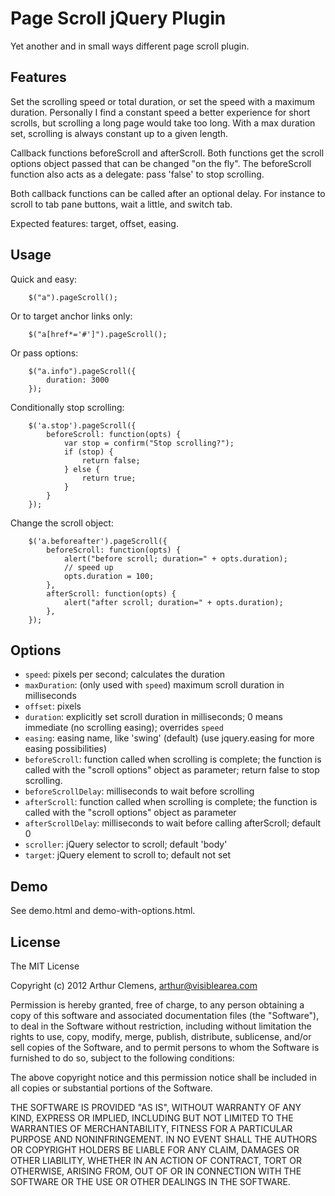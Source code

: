# Page Scroll jQuery Plugin
Yet another and in small ways different page scroll plugin.



## Features

Set the scrolling speed or total duration, or set the speed with a maximum duration.
Personally I find a constant speed a better experience for short scrolls, but scrolling a long page would take too long. With a max duration set, scrolling is always constant up to a given length.

Callback functions beforeScroll and afterScroll. Both functions get the scroll options object passed that can be changed "on the fly".
The beforeScroll function also acts as a delegate: pass 'false' to stop scrolling.

Both callback functions can be called after an optional delay. For instance to scroll to tab pane buttons, wait a little, and switch tab.

Expected features: target, offset, easing.



## Usage


Quick and easy:

        $("a").pageScroll();

Or to target anchor links only:

        $("a[href*='#']").pageScroll();
		
Or pass options:

        $("a.info").pageScroll({
            duration: 3000
        });
		
		
Conditionally stop scrolling:
	
        $('a.stop').pageScroll({
            beforeScroll: function(opts) {
                var stop = confirm("Stop scrolling?");
                if (stop) {
                    return false;
                } else {
                    return true;
                }
            }
        });

Change the scroll object:
	
        $('a.beforeafter').pageScroll({
            beforeScroll: function(opts) {
                alert("before scroll; duration=" + opts.duration);
                // speed up
                opts.duration = 100;
            },
            afterScroll: function(opts) {
                alert("after scroll; duration=" + opts.duration);
            },
        });



## Options
* `speed`: pixels per second; calculates the duration
* `maxDuration`: (only used with `speed`) maximum scroll duration in milliseconds
* `offset`: pixels
* `duration`: explicitly set scroll duration in milliseconds; 0 means immediate (no scrolling easing); overrides `speed`
* `easing`: easing name, like 'swing' (default) (use jquery.easing for more easing possibilities)
* `beforeScroll`: function called when scrolling is complete; the function is called with the "scroll options" object as parameter; return false to stop scrolling.
* `beforeScrollDelay`: milliseconds to wait before scrolling
* `afterScroll`: function called when scrolling is complete; the function is called with the "scroll options" object as parameter
* `afterScrollDelay`: milliseconds to wait before calling afterScroll; default 0
* `scroller`: jQuery selector to scroll; default 'body'
* `target`: jQuery element to scroll to; default not set

				
## Demo
See demo.html and demo-with-options.html.



## License
The MIT License

Copyright (c) 2012 Arthur Clemens, arthur@visiblearea.com

Permission is hereby granted, free of charge, to any person obtaining a copy
of this software and associated documentation files (the "Software"), to deal
in the Software without restriction, including without limitation the rights
to use, copy, modify, merge, publish, distribute, sublicense, and/or sell
copies of the Software, and to permit persons to whom the Software is
furnished to do so, subject to the following conditions:

The above copyright notice and this permission notice shall be included in
all copies or substantial portions of the Software.

THE SOFTWARE IS PROVIDED "AS IS", WITHOUT WARRANTY OF ANY KIND, EXPRESS OR
IMPLIED, INCLUDING BUT NOT LIMITED TO THE WARRANTIES OF MERCHANTABILITY,
FITNESS FOR A PARTICULAR PURPOSE AND NONINFRINGEMENT. IN NO EVENT SHALL THE
AUTHORS OR COPYRIGHT HOLDERS BE LIABLE FOR ANY CLAIM, DAMAGES OR OTHER
LIABILITY, WHETHER IN AN ACTION OF CONTRACT, TORT OR OTHERWISE, ARISING FROM,
OUT OF OR IN CONNECTION WITH THE SOFTWARE OR THE USE OR OTHER DEALINGS IN
THE SOFTWARE.